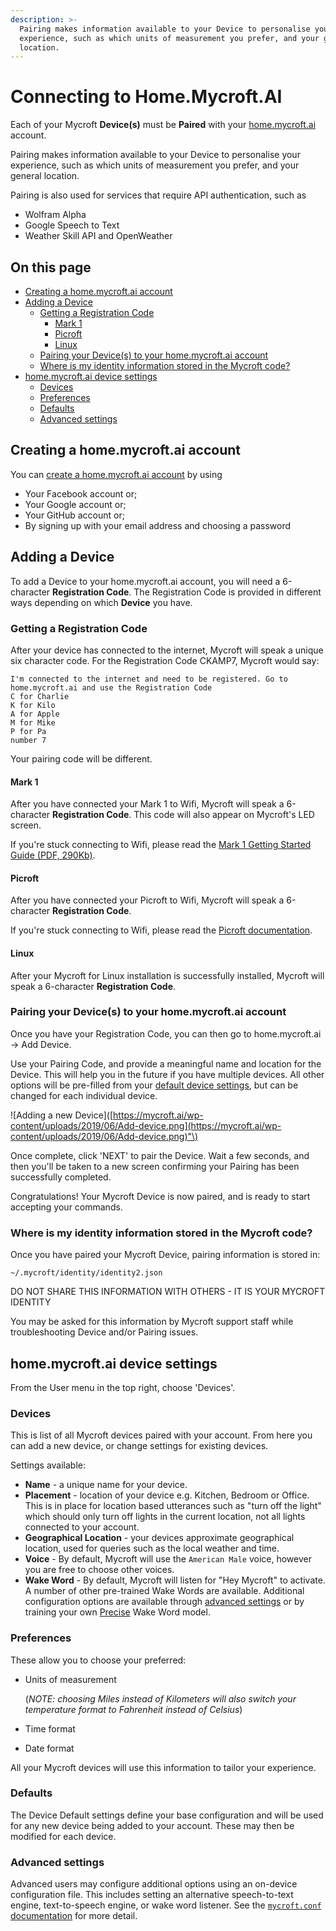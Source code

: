 ```yaml
---
description: >-
  Pairing makes information available to your Device to personalise your
  experience, such as which units of measurement you prefer, and your general
  location.
---
```


# Connecting to Home.Mycroft.AI

Each of your Mycroft **Device\(s\)** must be **Paired** with your [home.mycroft.ai](https://home.mycroft.ai) account.

Pairing makes information available to your Device to personalise your experience, such as which units of measurement you prefer, and your general location.

Pairing is also used for services that require API authentication, such as

* Wolfram Alpha
* Google Speech to Text
* Weather Skill API and OpenWeather

## On this page

* [Creating a home.mycroft.ai account](home-mycroft-ai.md#creating-a-home-mycroft-ai-account)
* [Adding a Device](home-mycroft-ai.md#adding-a-device)
  * [Getting a Registration Code](home-mycroft-ai.md#getting-a-registration-code)
    * [Mark 1](home-mycroft-ai.md#mark-1)
    * [Picroft](home-mycroft-ai.md#picroft)
    * [Linux](home-mycroft-ai.md#linux)
  * [Pairing your Device\(s\) to your home.mycroft.ai account](home-mycroft-ai.md#pairing-your-devices-to-your-homemycroftai-account)
  * [Where is my identity information stored in the Mycroft code?](home-mycroft-ai.md#where-is-my-identity-information-stored-in-the-mycroft-code)
* [home.mycroft.ai device settings](home-mycroft-ai.md#home-mycroft-ai-device-settings)
  * [Devices](home-mycroft-ai.md#devices)
  * [Preferences](home-mycroft-ai.md#preferences)
  * [Defaults](home-mycroft-ai.md#defaults)
  * [Advanced settings](home-mycroft-ai.md#advanced-settings)

## Creating a home.mycroft.ai account

You can [create a home.mycroft.ai account](https://home.mycroft.ai/#/signup) by using

* Your Facebook account or;
* Your Google account or;
* Your GitHub account or;
* By signing up with your email address and choosing a password

## Adding a Device

To add a Device to your home.mycroft.ai account, you will need a 6-character **Registration Code**. The Registration Code is provided in different ways depending on which **Device** you have.

### Getting a Registration Code

After your device has connected to the internet, Mycroft will speak a unique six character code. For the Registration Code CKAMP7, Mycroft would say:

```text
I'm connected to the internet and need to be registered. Go to home.mycroft.ai and use the Registration Code
C for Charlie
K for Kilo
A for Apple
M for Mike
P for Pa
number 7
```

Your pairing code will be different.

#### Mark 1

After you have connected your Mark 1 to Wifi, Mycroft will speak a 6-character **Registration Code**. This code will also appear on Mycroft's LED screen.

If you're stuck connecting to Wifi, please read the [Mark 1 Getting Started Guide \(PDF, 290Kb\)](https://mycroft.ai/wp-content/uploads/2017/06/Mark_1_User_Guide.pdf).

#### Picroft

After you have connected your Picroft to Wifi, Mycroft will speak a 6-character **Registration Code**.

If you're stuck connecting to Wifi, please read the [Picroft documentation](http://mycroft.ai/documentation/picroft/).

#### Linux

After your Mycroft for Linux installation is successfully installed, Mycroft will speak a 6-character **Registration Code**.

### Pairing your Device\(s\) to your home.mycroft.ai account

Once you have your Registration Code, you can then go to home.mycroft.ai -&gt; Add Device.

Use your Pairing Code, and provide a meaningful name and location for the Device. This will help you in the future if you have multiple devices. All other options will be pre-filled from your [default device settings](home-mycroft-ai.md#defaults), but can be changed for each individual device.

!\[Adding a new Device\]\([https://mycroft.ai/wp-content/uploads/2019/06/Add-device.png](https://mycroft.ai/wp-content/uploads/2019/06/Add-device.png)"\)

Once complete, click 'NEXT' to pair the Device. Wait a few seconds, and then you'll be taken to a new screen confirming your Pairing has been successfully completed.

Congratulations! Your Mycroft Device is now paired, and is ready to start accepting your commands.

### Where is my identity information stored in the Mycroft code?

Once you have paired your Mycroft Device, pairing information is stored in:

`~/.mycroft/identity/identity2.json`

DO NOT SHARE THIS INFORMATION WITH OTHERS - IT IS YOUR MYCROFT IDENTITY

You may be asked for this information by Mycroft support staff while troubleshooting Device and/or Pairing issues.

## home.mycroft.ai device settings

From the User menu in the top right, choose 'Devices'.

### Devices

This is list of all Mycroft devices paired with your account. From here you can add a new device, or change settings for existing devices.

Settings available:

* **Name** - a unique name for your device.
* **Placement** - location of your device e.g. Kitchen, Bedroom or Office. This is in place for location based utterances such as "turn off the light" which should only turn off lights in the current location, not all lights connected to your account.
* **Geographical Location** - your devices approximate geographical location, used for queries such as the local weather and time.
* **Voice** - By default, Mycroft will use the `American Male` voice, however you are free to choose other voices.
* **Wake Word** - By default, Mycroft will listen for "Hey Mycroft" to activate. A number of other pre-trained Wake Words are available. Additional configuration options are available through [advanced settings](home-mycroft-ai.md#advanced-settings) or by training your own [Precise](https://mycroft.ai/documentation/precise) Wake Word model.

### Preferences

These allow you to choose your preferred:

* Units of measurement

  \(_NOTE: choosing Miles instead of Kilometers will also switch your temperature format to Fahrenheit instead of Celsius_\)

* Time format
* Date format

All your Mycroft devices will use this information to tailor your experience.

### Defaults

The Device Default settings define your base configuration and will be used for any new device being added to your account. These may then be modified for each device.

### Advanced settings

Advanced users may configure additional options using an on-device configuration file. This includes setting an alternative speech-to-text engine, text-to-speech engine, or wake word listener. See the [`mycroft.conf` documentation](https://mycroft.ai/documentation/mycroft-conf/) for more detail.

